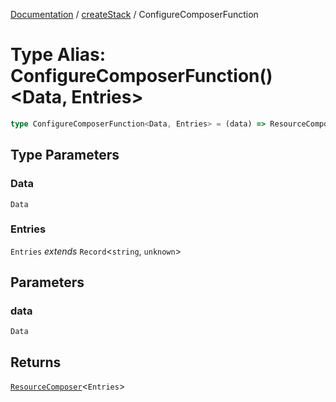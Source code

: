 [Documentation](../../index.md) / [createStack](../index.md) / ConfigureComposerFunction

# Type Alias: ConfigureComposerFunction()\<Data, Entries\>

```ts
type ConfigureComposerFunction<Data, Entries> = (data) => ResourceComposer<Entries>;
```

## Type Parameters

### Data

`Data`

### Entries

`Entries` *extends* `Record`\<`string`, `unknown`\>

## Parameters

### data

`Data`

## Returns

[`ResourceComposer`](../../ResourceComposer/classes/ResourceComposer.md)\<`Entries`\>

